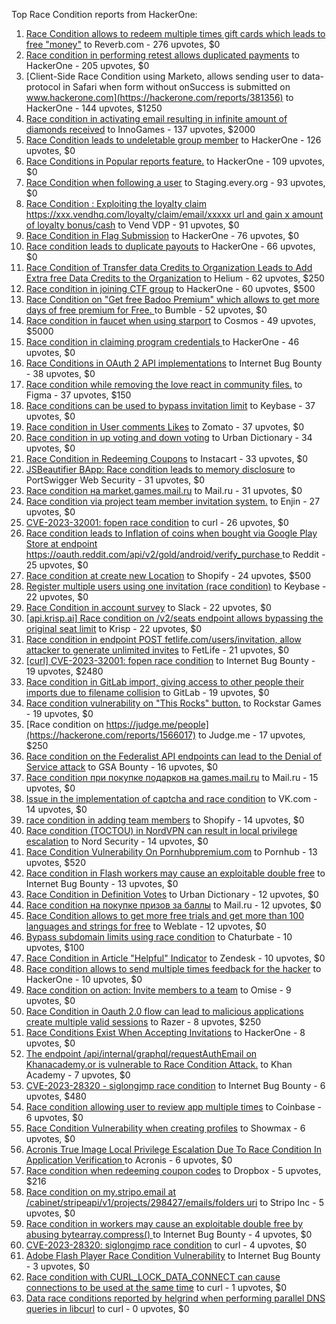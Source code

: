 Top Race Condition reports from HackerOne:

1. [Race Condition allows to redeem multiple times gift cards which leads to free "money"](https://hackerone.com/reports/759247) to Reverb.com - 276 upvotes, $0
2. [Race condition in performing retest allows duplicated payments](https://hackerone.com/reports/429026) to HackerOne - 205 upvotes, $0
3. [Client-Side Race Condition using Marketo, allows sending user to data-protocol in Safari when form without onSuccess is submitted on www.hackerone.com](https://hackerone.com/reports/381356) to HackerOne - 144 upvotes, $1250
4. [Race condition in activating email resulting in infinite amount of diamonds received](https://hackerone.com/reports/509629) to InnoGames - 137 upvotes, $2000
5. [Race Condition leads to undeletable group member](https://hackerone.com/reports/604534) to HackerOne - 126 upvotes, $0
6. [Race Conditions in Popular reports feature.](https://hackerone.com/reports/146845) to HackerOne - 109 upvotes, $0
7. [Race Condition when following a user](https://hackerone.com/reports/927384) to Staging.every.org - 93 upvotes, $0
8. [Race Condition : Exploiting the loyalty claim https://xxx.vendhq.com/loyalty/claim/email/xxxxx url and gain x amount of loyalty bonus/cash](https://hackerone.com/reports/331940) to Vend VDP - 91 upvotes, $0
9. [Race Condition in Flag Submission](https://hackerone.com/reports/454949) to HackerOne - 76 upvotes, $0
10. [Race condition leads to duplicate payouts](https://hackerone.com/reports/220445) to HackerOne - 66 upvotes, $0
11. [Race Condition of Transfer data Credits to Organization Leads to Add Extra free Data Credits to the Organization](https://hackerone.com/reports/974892) to Helium - 62 upvotes, $250
12. [Race condition in joining CTF group](https://hackerone.com/reports/1540969) to HackerOne - 60 upvotes, $500
13. [Race Condition on "Get free Badoo Premium" which allows to get more days of free premium for Free. ](https://hackerone.com/reports/1037430) to Bumble - 52 upvotes, $0
14. [Race condition in faucet when using starport](https://hackerone.com/reports/1438052) to Cosmos - 49 upvotes, $5000
15. [Race condition in claiming program credentials ](https://hackerone.com/reports/488985) to HackerOne - 46 upvotes, $0
16. [Race Conditions in OAuth 2 API implementations](https://hackerone.com/reports/55140) to Internet Bug Bounty - 38 upvotes, $0
17. [Race condition while removing the love react in community files.](https://hackerone.com/reports/996141) to Figma - 37 upvotes, $150
18. [Race conditions can be used to bypass invitation limit](https://hackerone.com/reports/115007) to Keybase - 37 upvotes, $0
19. [Race condition in User comments  Likes](https://hackerone.com/reports/1409913) to Zomato - 37 upvotes, $0
20. [Race condition in up voting and down voting](https://hackerone.com/reports/183837) to Urban Dictionary - 34 upvotes, $0
21. [Race Condition in Redeeming Coupons](https://hackerone.com/reports/157996) to Instacart - 33 upvotes, $0
22. [JSBeautifier BApp: Race condition leads to memory disclosure](https://hackerone.com/reports/187134) to PortSwigger Web Security - 31 upvotes, $0
23. [Race condition на market.games.mail.ru](https://hackerone.com/reports/317557) to Mail.ru - 31 upvotes, $0
24. [Race condition via project team member invitation system.](https://hackerone.com/reports/1108291) to Enjin - 27 upvotes, $0
25. [CVE-2023-32001: fopen race condition](https://hackerone.com/reports/2039870) to curl - 26 upvotes, $0
26. [Race condition leads to Inflation of coins when bought via Google Play Store at endpoint https://oauth.reddit.com/api/v2/gold/android/verify_purchase ](https://hackerone.com/reports/801743) to Reddit - 25 upvotes, $0
27. [Race condition at create new Location](https://hackerone.com/reports/413759) to Shopify - 24 upvotes, $500
28. [Register multiple users using one invitation (race condition)](https://hackerone.com/reports/148609) to Keybase - 22 upvotes, $0
29. [Race Condition in account survey](https://hackerone.com/reports/165570) to Slack - 22 upvotes, $0
30. [[api.krisp.ai] Race condition on /v2/seats endpoint allows bypassing the original seat limit](https://hackerone.com/reports/1418419) to Krisp - 22 upvotes, $0
31. [Race condition in endpoint POST fetlife.com/users/invitation, allow attacker to generate unlimited invites](https://hackerone.com/reports/1460373) to FetLife - 21 upvotes, $0
32. [[curl] CVE-2023-32001: fopen race condition](https://hackerone.com/reports/2078571) to Internet Bug Bounty - 19 upvotes, $2480
33. [Race condition in GitLab import, giving access to other people their imports due to filename collision](https://hackerone.com/reports/214028) to GitLab - 19 upvotes, $0
34. [Race condition vulnerability on "This Rocks" button.](https://hackerone.com/reports/474021) to Rockstar Games - 19 upvotes, $0
35. [Race condition on https://judge.me/people](https://hackerone.com/reports/1566017) to Judge.me  - 17 upvotes, $250
36. [Race condition on the Federalist API endpoints can lead to the Denial of Service attack](https://hackerone.com/reports/249319) to GSA Bounty - 16 upvotes, $0
37. [Race condition при покупке подарков на games.mail.ru](https://hackerone.com/reports/685432) to Mail.ru - 15 upvotes, $0
38. [Issue in the implementation of captcha and race condition](https://hackerone.com/reports/67562) to VK.com - 14 upvotes, $0
39. [race condition in adding team members](https://hackerone.com/reports/176127) to Shopify - 14 upvotes, $0
40. [Race condition (TOCTOU) in NordVPN can result in local privilege escalation](https://hackerone.com/reports/768110) to Nord Security - 14 upvotes, $0
41. [Race Condition Vulnerability On Pornhubpremium.com](https://hackerone.com/reports/183624) to Pornhub - 13 upvotes, $520
42. [Race condition in Flash workers may cause an exploitabl​e double free](https://hackerone.com/reports/37240) to Internet Bug Bounty - 13 upvotes, $0
43. [Race Condition in Definition Votes](https://hackerone.com/reports/152717) to Urban Dictionary - 12 upvotes, $0
44. [Race condition на покупке призов за баллы](https://hackerone.com/reports/700833) to Mail.ru - 12 upvotes, $0
45. [Race Condition allows to get more free trials and get more than 100 languages and strings for free](https://hackerone.com/reports/1087188) to Weblate - 12 upvotes, $0
46. [Bypass subdomain limits using race condition](https://hackerone.com/reports/395351) to Chaturbate - 10 upvotes, $100
47. [Race Condition in Article "Helpful" Indicator](https://hackerone.com/reports/109485) to Zendesk - 10 upvotes, $0
48. [Race condition allows to send multiple times feedback for the hacker](https://hackerone.com/reports/1132171) to HackerOne - 10 upvotes, $0
49. [Race condition on action: Invite members to a team](https://hackerone.com/reports/1285538) to Omise - 9 upvotes, $0
50. [Race Condition in Oauth 2.0 flow can lead to malicious applications create multiple valid sessions](https://hackerone.com/reports/699112) to Razer - 8 upvotes, $250
51. [Race Conditions Exist When Accepting Invitations](https://hackerone.com/reports/119354) to HackerOne - 8 upvotes, $0
52. [The endpoint /api/internal/graphql/requestAuthEmail on Khanacademy.or is vulnerable to Race Condition Attack.](https://hackerone.com/reports/1293377) to Khan Academy - 7 upvotes, $0
53. [ CVE-2023-28320 - siglongjmp race condition](https://hackerone.com/reports/1990421) to Internet Bug Bounty - 6 upvotes, $480
54. [Race condition allowing user to review app multiple times](https://hackerone.com/reports/106360) to Coinbase - 6 upvotes, $0
55. [Race Condition Vulnerability when creating profiles](https://hackerone.com/reports/1428690) to Showmax - 6 upvotes, $0
56. [Acronis True Image Local Privilege Escalation Due To Race Condition In Application Verification ](https://hackerone.com/reports/1251464) to Acronis - 6 upvotes, $0
57. [Race condition when redeeming coupon codes](https://hackerone.com/reports/59179) to Dropbox - 5 upvotes, $216
58. [Race condition on my.stripo.email at /cabinet/stripeapi/v1/projects/298427/emails/folders uri](https://hackerone.com/reports/994051) to Stripo Inc - 5 upvotes, $0
59. [Race condition in workers may cause an exploitable double free by abusing bytearray.compress()  ](https://hackerone.com/reports/47227) to Internet Bug Bounty - 4 upvotes, $0
60. [CVE-2023-28320: siglongjmp race condition](https://hackerone.com/reports/1929597) to curl - 4 upvotes, $0
61. [Adobe Flash Player Race Condition Vulnerability](https://hackerone.com/reports/119657) to Internet Bug Bounty - 3 upvotes, $0
62. [Race condition with CURL_LOCK_DATA_CONNECT can cause connections to be used at the same time](https://hackerone.com/reports/724134) to curl - 1 upvotes, $0
63. [Data race conditions reported by helgrind when performing parallel DNS queries in libcurl](https://hackerone.com/reports/1019457) to curl - 0 upvotes, $0
